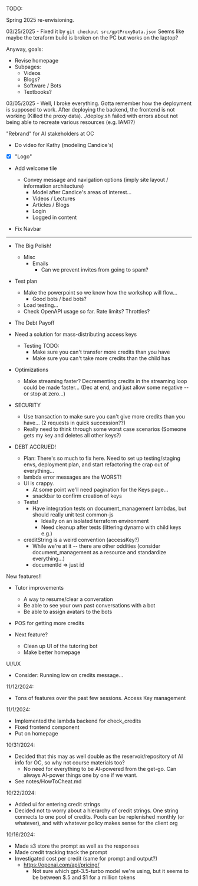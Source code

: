 TODO:

Spring 2025 re-envisioning.

03/25/2025 -
  Fixed it by `git checkout src/gptProxyData.json`  Seems like maybe the teraform build is broken on the PC but works on the laptop?

  Anyway, goals:
  - Revise homepage
  - Subpages:
    - Videos
    - Blogs?
    - Software / Bots
    - Textbooks?


03/05/2025 - 
  Well, I broke everything.  Gotta remember how the deployment is supposed to work.  After deploying the backend, the frontend is not working (Killed the proxy data).  ./deploy.sh failed with errors about not being able to recreate various resources (e.g. IAM??)
  
  "Rebrand" for AI stakeholders at OC
  - Do video for Kathy (modeling Candice's)
  - [x] "Logo"
  - Add welcome tile
    - Convey message and navigation options (imply site layout / information architecture)
      - Model after Candice's areas of interest...
      - Videos / Lectures
      - Articles / Blogs
      - Login
      - Logged in content

  - Fix Navbar





----

  - The Big Polish!
    - Misc
      - Emails
        - Can we prevent invites from going to spam?

  
  - Test plan
    - Make the powerpoint so we know how the workshop will flow...
      * Good bots / bad bots?
    - Load testing...
    - Check OpenAPI usage so far.  Rate limits?  Throttles?





  - The Debt Payoff

  - Need a solution for mass-distributing access keys
    - Testing TODO:
      - Make sure you can't transfer more credits than you have
      - Make sure you can't take more credits than the child has

  - Optimizations
    - Make streaming faster?  Decrementing credits in the streaming loop could be made faster...   (Dec at end, and just allow some negative -- or stop at zero...)

  - SECURITY
    * Use transaction to make sure you can't give more credits than you have... (2 requests in quick succession??)
    * Really need to think through some worst case scenarios
      (Someone gets my key and deletes all other keys?)

  - DEBT ACCRUED! 
    - Plan:
      There's so much to fix here.  Need to set up testing/staging envs, deployment plan, and start refactoring the crap out of everything...
    - lambda error messages are the WORST!
    - UI is crappy.
      - At some point we'll need pagination for the Keys page...
      - snackbar to confirm creation of keys
    - Tests!
      - Have integration tests on document_management lambdas, but should really unit test common-js
        - Ideally on an isolated terraform environment
        - Need cleanup after tests (littering dynamo with child keys e.g.)
    - creditString is a weird convention (accessKey?)
      - While we're at it -- there are other oddities (consider document_management as a resource and standardize everything...)
      - documentId => just id


New features!!
    
* Tutor improvements
  - A way to resume/clear a converation
  - Be able to see your own past conversations with a bot
  - Be able to assign avatars to the bots

* POS for getting more credits
  
* Next feature?  
  - Clean up UI of the tutoring bot
  - Make better homepage

UI/UX
  - Consider: Running low on credits message...

11/12/2024:
  - Tons of features over the past few sessions.  Access Key management

11/1/2024:
  - Implemented the lambda backend for check_credits
  - Fixed frontend component 
  - Put on homepage

10/31/2024:
  - Decided that this may as well double as the reservoir/repository of AI info for OC, so why not course materials too?
    * No need for everything to be AI-powered from the get-go.  Can always AI-power things one by one if we want.
  - See notes/HowToCheat.md

10/22/2024:
* Added ui for entering credit strings
* Decided not to worry about a hierarchy of credit strings.  One string connects to one pool of credits.  Pools can be replenished monthly (or whatever), and with whatever policy makes sense for the client org 

10/16/2024:
* Made s3 store the prompt as well as the responses
* Made credit tracking track the prompt
* Investigated cost per credit (same for prompt and output?)
  - https://openai.com/api/pricing/
    * Not sure which gpt-3.5-turbo model we're using, but it seems to be between $.5 and $1 for a million tokens
